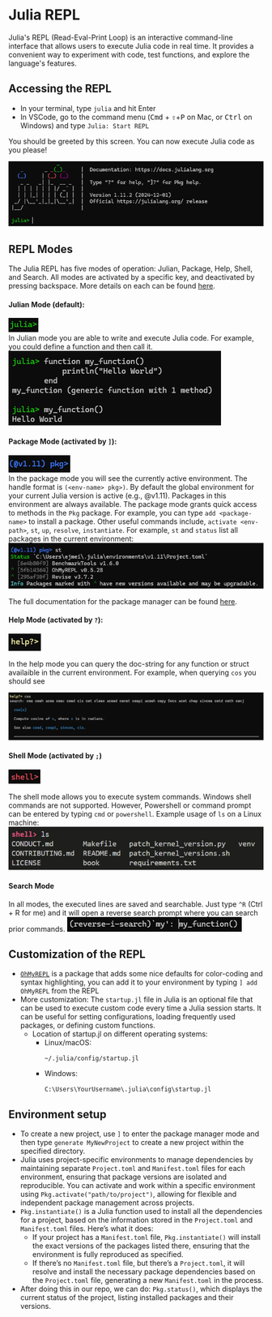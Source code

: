 # Julia REPL

Julia's REPL (Read-Eval-Print Loop) is an interactive command-line interface that allows users to execute Julia code in real time. It provides a convenient way to experiment with code, test functions, and explore the language's features.

## Accessing the REPL
- In your terminal, type `julia` and hit Enter
- In VSCode, go to the command menu (<kbd>Cmd</kbd> + <kbd>⇧</kbd>+<kbd>P</kbd> on Mac, or <kbd>Ctrl</kbd> on Windows) and type `Julia: Start REPL`

You should be greeted by this screen. You can now execute Julia code as you please!

<img src="images/julia_repl.png"/>


## REPL Modes

The Julia REPL has five modes of operation: Julian, Package, Help, Shell, and Search. All modes are activated by a specific key, and deactivated by pressing backspace. More details on each can be found [here](https://docs.julialang.org/en/v1/stdlib/REPL/#The-different-prompt-modes).

#### Julian Mode (default):
<img src="images/julia_default_mode.png"/></br>
In Julian mode you are able to write and execute Julia code. For example, you could define a function and then call it.
<img src="images/code_exec.png"/>

#### Package Mode (activated by `]`):
<img src="images/julia_pkg_mode.png"/></br>
In the package mode you will see the currently active environment. The handle format is `(<env-name> pkg>)`. By default the global environment for your current Julia version is active (e.g., @v1.11). Packages in this environment are always available. The package mode grants quick access to methods in the `Pkg` package. For example, you can type `add <package-name>` to install a package. Other useful commands include, `activate <env-path>`, `st`, `up`, `resolve`, `instantiate`. For example, `st` and `status` list all packages in the current environment:
<img src="images/my_env.png"/>


The full documentation for the package manager can be found [here](https://pkgdocs.julialang.org/v1/).

#### Help Mode (activated by `?`):
<img src="images/julia_help_mode.png"/></br>

In the help mode you can query the doc-string for any function or struct availaible in the current environment. For example, when querying `cos` you should see

<img src="images/cos_help.png"/>


#### Shell Mode (activated by `;`)
<img src="images/julia_shell_mode.png"/>

The shell mode allows you to execute system commands. Windows shell commands are not supported. However, Powershell or command prompt can be entered by typing `cmd` or `powershell`. Example usage of `ls` on a Linux machine:
<img src="images/shell_ls.png"/>

#### Search Mode
In all modes, the executed lines are saved and searchable. Just type `^R` (Ctrl + R for me) and it will open a reverse search prompt where you can search prior commands.
<img src="images/rev_search.png"/>


## Customization of the REPL

- [`OhMyREPL`](https://github.com/KristofferC/OhMyREPL.jl) is a package that adds some nice defaults for color-coding and syntax highlighting, you can add it to your environment by typing `] add OhMyREPL` from the REPL
- More customization:
    The `startup.jl` file in Julia is an optional file that can be used to execute custom code every time a Julia session starts. It can be useful for setting configurations, loading frequently used packages, or defining custom functions.
    - Location of startup.jl on different operating systems:
        - Linux/macOS:
            ```
            ~/.julia/config/startup.jl
            ```
        - Windows:
            ```
            C:\Users\YourUsername\.julia\config\startup.jl
            ```

## Environment setup
- To create a new project, use `]` to enter the package manager mode and then type `generate MyNewProject` to create a new project within the specified directory.
- Julia uses project-specific environments to manage dependencies by maintaining separate `Project.toml` and `Manifest.toml` files for each environment, ensuring that package versions are isolated and reproducible. You can activate and work within a specific environment using `Pkg.activate("path/to/project")`, allowing for flexible and independent package management across projects.
- `Pkg.instantiate()` is a Julia function used to install all the dependencies for a project, based on the information stored in the `Project.toml` and `Manifest.toml` files. Here’s what it does:
    - If your project has a `Manifest.toml` file, `Pkg.instantiate()` will install the exact versions of the packages listed there, ensuring that the environment is fully reproduced as specified.
    - If there’s no `Manifest.toml` file, but there’s a `Project.toml`, it will resolve and install the necessary package dependencies based on the `Project.toml` file, generating a new `Manifest.toml` in the process.
- After doing this in our repo, we can do: `Pkg.status()`, which displays the current status of the project, listing installed packages and their versions.